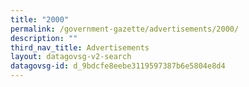```yaml
---
title: "2000"
permalink: /government-gazette/advertisements/2000/
description: ""
third_nav_title: Advertisements
layout: datagovsg-v2-search
datagovsg-id: d_9bdcfe8eebe3119597387b6e5804e8d4
---
```

